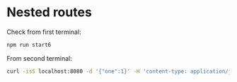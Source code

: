 # Nested routes

Check from first terminal:

```bash
npm run start6
```

From second terminal:

```bash
curl -isS localhost:8080 -d '{"one":1}' -H 'content-type: application/json'
```
